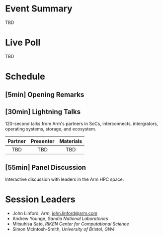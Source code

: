 # Event Summary

TBD

# Live Poll

TBD

# Schedule

## [5min] Opening Remarks

## [30min] Lightning Talks

120-second talks from Arm's partners in SoCs, interconnects, intergrators, operating systems, storage, and ecosystem.

  Partner | Presenter | Materials
  :-----: | :-------: | :-------:
  TBD     | TBD       | TBD
  
## [55min] Panel Discussion

Interactive discussion with leaders in the Arm HPC space.

# Session Leaders

 * John Linford, _Arm_, <john.linford@arm.com>
 * Andrew Younge, _Sandia National Laboratories_
 * Mitsuhisa Sato, _RIKEN Center for Computational Science_
 * Simon McIntosh-Smith, _University of Bristol, GW4_

